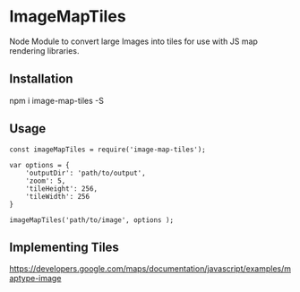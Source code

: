 # ImageMapTiles
Node Module to convert large Images into tiles for use with JS map rendering libraries.

## Installation
npm i image-map-tiles -S

## Usage

```
const imageMapTiles = require('image-map-tiles');

var options = {
	'outputDir': 'path/to/output',
	'zoom': 5,
	'tileHeight': 256,
	'tileWidth': 256
}

imageMapTiles('path/to/image', options );
```

## Implementing Tiles
https://developers.google.com/maps/documentation/javascript/examples/maptype-image